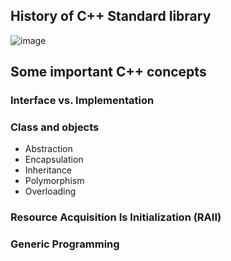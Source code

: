 ## History of C++ Standard library

![image](https://user-images.githubusercontent.com/98553439/229307155-b18fe20a-3911-4c21-9311-81faea47f06c.png)


## Some important C++ concepts

### Interface vs. Implementation

### Class and objects

- Abstraction
- Encapsulation
- Inheritance
- Polymorphism
- Overloading

### Resource Acquisition Is Initialization (RAII)

### Generic Programming

